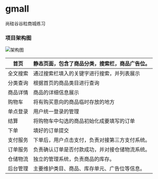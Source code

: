 # gmall
尚硅谷谷粒商城练习

### 项目架构图

![架构图](..\gmall\main.png)

| 首页     | 静态页面，包含了商品分类，搜索栏，商品广告位。 |
| -------- | ---------------------------------------------- |
| 全文搜索 | 通过搜索栏填入的关键字进行搜索，并列表展示     |
| 分类查询 | 根据首页的商品类目进行查询                     |
| 商品详情 | 商品的详细信息展示                             |
| 购物车   | 将有购买意向的商品临时存放的地方               |
| 单点登录 | 用户统一登录的管理                             |
| 结算     | 将购物车中勾选的商品初始化成要填写的订单       |
| 下单     | 填好的订单提交                                 |
| 支付服务 | 下单后，用户点击支付，负责对接第三方支付系统。 |
| 订单服务 | 负责确认订单是否付款成功，并对接仓储物流系统。 |
| 仓储物流 | 独立的管理系统，负责商品的库存。               |
| 后台管理 | 主要维护类目、商品、库存单元、广告位等信息。   |


